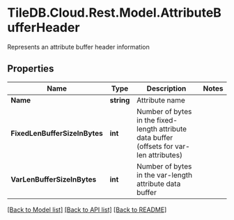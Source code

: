 # TileDB.Cloud.Rest.Model.AttributeBufferHeader
Represents an attribute buffer header information

## Properties

Name | Type | Description | Notes
------------ | ------------- | ------------- | -------------
**Name** | **string** | Attribute name | 
**FixedLenBufferSizeInBytes** | **int** | Number of bytes in the fixed-length attribute data buffer (offsets for var-len attributes) | 
**VarLenBufferSizeInBytes** | **int** | Number of bytes in the var-length attribute data buffer | 

[[Back to Model list]](../README.md#documentation-for-models) [[Back to API list]](../README.md#documentation-for-api-endpoints) [[Back to README]](../README.md)


